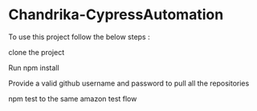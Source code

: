 # Chandrika-CypressAutomation

To use this project follow the below steps :

clone the project

Run npm install

Provide a valid github username and password to pull all the repositories

npm test to the same amazon test flow


